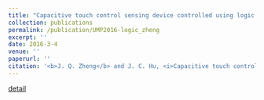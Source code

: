 ```yaml
---
title: "Capacitive touch control sensing device controlled using logic circuit"
collection: publications
permalink: /publication/UMP2016-logic_zheng
excerpt: ''
date: 2016-3-4
venue: ''
paperurl: ''
citation: '<b>J. Q. Zheng</b> and J. C. Hu, <i>Capacitive touch control sensing device controlled using logic circuit</i>, Chinese Utility Model Patent No.CN20162010170 4.2.'
---
```

[detail](https://patents.google.com/patent/WO2017132781A1/en)
